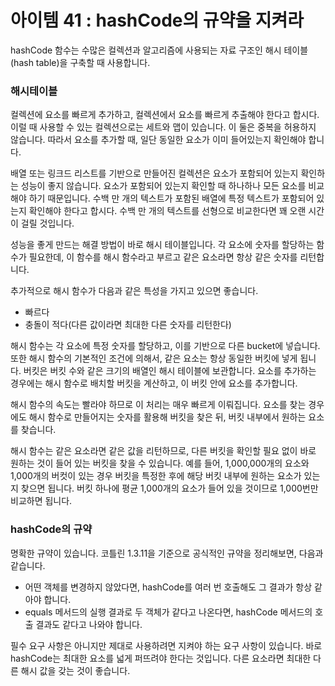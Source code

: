 # 아이템 41 : hashCode의 규약을 지켜라

hashCode 함수는 수많은 컬렉션과 알고리즘에 사용되는 자료 구조인 해시 테이블(hash table)을 구축할 때 사용합니다. 

### 해시테이블

컬렉션에 요소를 빠르게 추가하고, 컬렉션에서 요소를 빠르게 추출해야 한다고 합시다. 이럴 때 사용할 수 있는 컬렉션으로는 세트와 맵이 있습니다. 이 둘은 중복을 허용하지 않습니다. 따라서 요소를 추가할 때, 일단 동일한 요소가 이미 들어있는지 확인해야 합니다.

배열 또는 링크드 리스트를 기반으로 만들어진 컬렉션은 요소가 포함되어 있는지 확인하는 성능이 좋지 않습니다. 요소가 포함되어 있는지 확인할 때 하나하나 모든 요소를 비교해야 하기 때문입니다. 수백 만 개의 텍스트가 포함된 배열에 특정 텍스트가 포함되어 있는지 확인해야 한다고 합시다. 수백 만 개의 텍스트를 선형으로 비교한다면 꽤 오랜 시간이 걸릴 것입니다.

성능을 좋게 만드는 해결 방법이 바로 해시 테이블입니다. 각 요소에 숫자를 할당하는 함수가 필요한데, 이 함수를 해시 함수라고 부르고 같은 요소라면 항상 같은 숫자를 리턴합니다.

추가적으로 해시 함수가 다음과 같은 특성을 가지고 있으면 좋습니다. 

- 빠르다
- 충돌이 적다(다른 값이라면 최대한 다른 숫자를 리턴한다)

해시 함수는 각 요소에 특정 숫자를 할당하고, 이를 기반으로 다른 bucket에 넣습니다. 또한 해시 함수의 기본적인 조건에 의해서, 같은 요소는 항상 동일한 버킷에 넣게 됩니다. 버킷은 버킷 수와 같은 크기의 배열인 해시 테이블에 보관합니다. 요소를 추가하는 경우에는 해시 함수로 배치할 버킷을 계산하고, 이 버킷 안에 요소를 추가합니다. 

해시 함수의 속도는 빨라야 하므로 이 처리는 매우 빠르게 이뤄집니다. 요소를 찾는 경우에도 해시 함수로 만들어지는 숫자를 활용해 버킷을 찾은 뒤, 버킷 내부에서 원하는 요소를 찾습니다. 

해시 함수는 같은 요소라면 같은 값을 리턴하므로, 다른 버킷을 확인할 필요 없이 바로 원하는 것이 들어 있는 버킷을 찾을 수 있습니다. 예를 들어, 1,000,000개의 요소와 1,000개의 버컷이 있는 경우 버킷을 특정한 후에 해당 버킷 내부에 원하는 요소가 있는지 찾으면 됩니다. 버킷 하나에 평균 1,000개의 요소가 들어 있을 것이므로 1,000번만 비교하면 됩니다. 

### hashCode의 규약

명확한 규약이 있습니다. 코틀린 1.3.11을 기준으로 공식적인 규약을 정리해보면, 다음과 같습니다.

- 어떤 객체를 변경하지 않았다면, hashCode를 여러 번 호출해도 그 결과가 항상 같아야 합니다.
- equals 메서드의 실행 결과로 두 객체가 같다고 나온다면, hashCode 메서드의 호출 결과도 같다고 나와야 합니다.

필수 요구 사항은 아니지만 제대로 사용하려면 지켜야 하는 요구 사항이 있습니다. 바로 hashCode는 최대한 요소를 넓게 퍼뜨려야 한다는 것입니다. 다른 요소라면 최대한 다른 해시 값을 갖는 것이 좋습니다.
